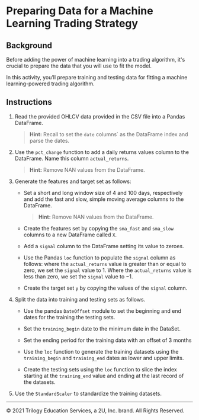 # Preparing Data for a Machine Learning Trading Strategy

## Background

Before adding the power of machine learning into a trading algorithm, it's crucial to prepare the data that you will use to fit the model.

In this activity, you’ll prepare training and testing data for fitting a machine learning-powered trading algorithm.

## Instructions

1. Read the provided OHLCV data provided in the CSV file into a Pandas DataFrame.

    > **Hint:** Recall to set the `date` columns` as the DataFrame index and parse the dates.

2. Use the `pct_change` function to add a daily returns values column to the DataFrame. Name this column `actual_returns`.

    > **Hint:** Remove NAN values from the DataFrame.

3. Generate the features and target set as follows:

    * Set a short and long window size of 4 and 100 days, respectively and add the fast and slow, simple moving average columns to the DataFrame.

      > **Hint:** Remove NAN values from the DataFrame.

    * Create the features set by copying the `sma_fast` and `sma_slow` columns to a new DataFrame called `X`.

    * Add a `signal` column to the DataFrame setting its value to zeroes.

    * Use the Pandas `loc` function to populate the `signal` column as follows: where the `actual_returns` value is greater than or equal to zero, we set the `signal` value to 1. Where the `actual_returns` value is less than zero, we set the `signal` value to −1.

    * Create the target set `y` by copying the values of the `signal` column.

4. Split the data into training and testing sets as follows.

    * Use the pandas `DateOffset` module to set the beginning and end dates for the training the testing sets.

    * Set the `training_begin` date to the minimum date in the DataSet.

    * Set the ending period for the training data with an offset of 3 months

    * Use the `loc` function to generate the training datasets using the `training_begin` and `training_end` dates as lower and upper limits.

    * Create the testing sets using the `loc` function to slice the index starting at the `training_end` value and ending at the last record of the datasets.

5. Use the `StandardScaler` to standardize the training datasets.

---

© 2021 Trilogy Education Services, a 2U, Inc. brand. All Rights Reserved.
